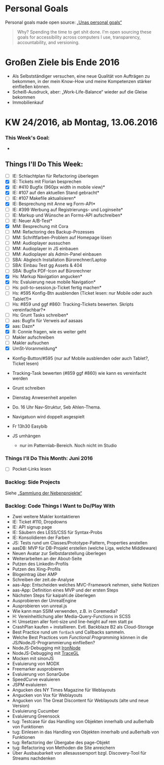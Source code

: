 Personal Goals
==============

Personal goals made open source: [„Unas personal goals“](http://una.im/personal-goals-guide/#=%81)
> Why? Spending the time to get shit done. I'm open sourcing these goals for accessibility across computers I use, transparency, accountability, and versioning.

# Großen Ziele bis Ende 2016
* Als Selbstständiger versuchen, eine neue Qualität von Aufträgen zu bekommen, in der mein Know-How und meine Kompetenzen stärker einfließen können.
* Scheiß-Ausdruck, aber: „Work-Life-Balance“ wieder auf die Gleise bekommen
* Immobilienkauf


# KW 24/2016, ab Montag, 13.06.2016


### This Week's Goal: 
* 



## Things I'll Do This Week:
- [ ] IE: Schlachtplan für Refactoring überlegen
- [x] IE: Tickets mit Florian besprechen
- [x] IE: #410 Bugfix (960px width in mobile view)*
- [x] IE: #107 auf den aktuellen Stand gebracht*
- [ ] IE: #107 Makefile aktualisieren*
- [x] IE: Besprechung mit Anne wg Form-API*
- [ ] IE: #399 Werbung auf Registrierungs- und Loginseite*
- [ ] IE: Markup und Wünsche an Forms-API aufschreiben*
- [ ] IE: Neuer A/B-Test*
- [x] MM: Besprechung mit Cora
- [ ] MM: Refactoring des Backup-Prozesses
- [ ] MM: Schriftfarben-Problem auf Homepage lösen
- [ ] MM: Audioplayer aussuchen
- [ ] MM: Audioplayer in JS einbauen
- [ ] MM: Audioplayer als Admin-Panel einbauen
- [ ] SBA: Abgleich Installation Bürorechner/Laptop
- [ ] SBA: Einbau Test gg Assets & 404
- [ ] SBA: Bugfix PDF-Icon auf Bürorechner
- [x] Hs: Markup Navigation angucken*
- [x] Hs: Evaluierung neue mobile Navigation*
- [ ] Hs: poll-to-session.js-Ticket fertig machen*
- [ ] Hs: #595 Konfig-Btn ausblenden (Ticket lesen: nur Mobile oder auch Tablet?)*
- [ ] Hs: #859 und ggf #860: Tracking-Tickets bewerten. Skripts vereinfachbar?*
- [ ] Hs: Grunt Tasks schreiben*
- [ ] aas: Bugfix für Verweis auf aasaas
- [x] aas: Dazn*
- [x] R: Connie fragen, wie es weiter geht
- [ ] Makler aufschreiben
- [ ] Makler aufsuchen
- [x] UmSt-Voranmeldung*

- Konfig-Button/#595 (nur auf Mobile ausblenden oder auch Tablet?, Ticket lesen)
- Tracking-Task bewerten (#859 ggf #860) wie kann es vereinfacht werden
- Grunt schreiben
- Dienstag Anwesenheit anpeilen
- Do. 16 Uhr Nav-Struktur, Seb Ahlen-Thema. 
- Navigatuon wird doppelt asgespielt

- Fr 13h30 Easybib

- JS umhängen
	- nur im Patternlab-Bereich. Noch nicht im Studio
	


### Things I'll Do This Month: Juni 2016
- [ ] Pocket-Links lesen


### Backlog: Side Projects
Siehe [„Sammlung der Nebenprojekte“](~/Sites/dogfood-personal-goal/recources/pet-projects.md)


### Backlog: Code Things I Want to Do/Play With
* Zwei weitere Makler kontaktieren
* IE: Ticket #110, Dropdowns
* IE: API signup page
* IE: Säubern des LESS/CSS für Syntax-Probs
* IE: Konsolidieren der Farben
* JS: Tests rund um Classes/Prototype-Pattern, Properties anstellen
* aasDB: MVP für DB-Projekt erstellen (welche Liga, welche Middleware)
* Neuen Avatar zur Selbstdarstellung überlegen
* Weiterarbeiten an der About-Seite
* Putzen des LinkedIn-Profils
* Putzen des Xing-Profils
* Blogeintrag über AMP
* Schreiben der zeit.de-Analyse
* aas-App: Entscheiden welches MVC-Framework nehmen, siehe Notizen
* aas-App: Definition eines MVP und der ersten Steps
* Nächsten Steps für kaipahl.de überlegen
* Ausprobieren der UnrealEngine
* Ausprobieren von unreal.js
* Wie kann man SSIM verwenden, z.B. in Coremedia?
* H: Vereinheitlichung aller Media-Query-Functions in SCSS
* H: Umsetzen aller font-size und line-height auf rem statt px
* CrashPlan kaufen + installieren. Evtl. Backblaze B2 als Cloud-Storage
* Best Practice rund um `forEach` und Callbacks sammeln.
* Welche Best Practices vom _Functional Programming_ können in die JS/NodeJS-Programmierung einfließen?
* NodeJS-Debugging mit [IronNode](http://s-a.github.io/iron-node/)
* NodeJS-Debugging mit [TraceGL](https://github.com/traceglMPL/tracegl)
* Mocken mit sinonJS
* Evaluierung von MODX
* Freemarker ausprobieren
* Evaluierung von SonarQube
* SpeedCurve evaluieren
* JSPM evaluieren
* Angucken des NY Times Magazine für Weblayouts
* Angucken von Vox für Weblayouts
* Angucken von The Great Discontent für Weblayouts (alte und neue Version)
* Evaluierung Cucumber
* Evaluierung Greensock
* tug: Testcase für das Handling von Objekten innerhalb und außerhalb von Funktionen
* tug: Einlesen in das Handling von Objekten innerhalb und außerhalb von Funktionen
* tug: Refactoring der Übergabe des page-Objekt
* tug: Refactoring von Methoden die Site anreichern
* Über Ausbaubarkeit von allesaussersport bzgl. Discovery-Tool für Streams nachdenken


